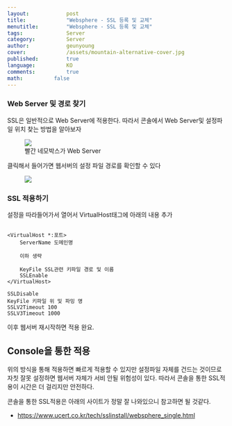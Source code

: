 ```yaml
---
layout:            post
title:             "Websphere - SSL 등록 및 교체"
menutitle:         "Websphere - SSL 등록 및 교체"
tags:              Server
category:          Server
author:            geunyoung
cover:             /assets/mountain-alternative-cover.jpg
published:         true
language:          KO
comments:          true
math:		   false
---
```


### Web Server 및 경로 찾기

SSL은 일반적으로 Web Server에 적용한다. 따라서 콘솔에서 Web Server및 설정파일 위치 찾는 방법을 알아보자

<aside>
<figure>
<img src="{{ "/media/img/Server/websphere1.png" | absolute_url }}" />
<figcaption>빨간 네모박스가 Web Server</figcaption>
</figure>
</aside>

클릭해서 들어가면 웹서버의 설정 파일 경로를 확인할 수 있다
<aside>
<figure>
<img src="{{ "/media/img/Server/websphere2.png" | absolute_url }}" />
</figure>
</aside>

### SSL 적용하기

설정을 따라들어가서 열어서 VirtualHost태그에 아래의 내용 추가

```text

<VirtualHost *:포트>
    ServerName 도메인명
    
    이하 생략
    
    KeyFile SSL관련 키파일 경로 및 이름
    SSLEnable
</VirtualHost>

SSLDisable
KeyFile 키파일 위 및 파밍 명
SSLV2Timeout 100
SSLV3Timeout 1000

```
이후 웹서버 재시작하면 적용 완요.

## Console을 통한 적용

위의 방식을 통해 적용하면 빠르게 적용할 수 있지만 설정파일 자체를 건드는 것이므로 자칫 잘못 설정하면 웹서버 자체가 서비 안될 위험성이 있다. 따라서 콘솔을 통한 SSL적용이 시간은 더 걸리지만 안전하다.

콘솔을 통한 SSL적용은 아래의 사이트가 정말 잘 나와있으니 참고하면 될 것같다.

- https://www.ucert.co.kr/tech/sslinstall/websphere_single.html






